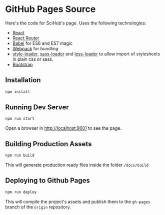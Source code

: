 # GitHub Pages Source

Here's the code for SciHub's page. Uses the following technologies:

* [React](https://github.com/facebook/react)
* [React Router](https://github.com/ReactTraining/react-router)
* [Babel](http://babeljs.io) for ES6 and ES7 magic
* [Webpack](http://webpack.github.io) for bundling
* [style-loader](https://github.com/webpack/style-loader), [sass-loader](https://github.com/jtangelder/sass-loader) and [less-loader](https://github.com/webpack/less-loader) to allow import of stylesheets in plain css or sass.
* [Bootstrap](http://getbootstrap.com/)

## Installation

```bash
npm install
```

## Running Dev Server

```bash
npm run start
```

Open a browser in [http://localhost:9001]() to see the page.

## Building Production Assets

```bash
npm run build
```

This will generate production ready files inside the folder `/docs/build`

## Deploying to Github Pages

```bash
npm run deploy
```

This will compile the project's assets and publish them to the `gh-pages` branch of the 
`origin` repository.


